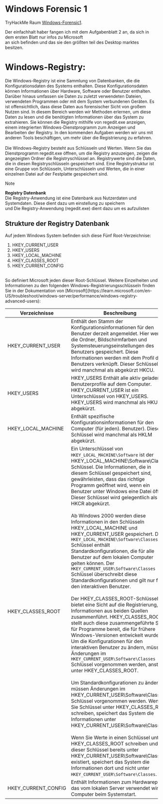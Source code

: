 # Windows Forensic 1
TryHackMe Raum [Windows-Forensic1](https://tryhackme.com/room/windowsforensics1).

Der einfachhalt haber fangen ich mit dem Aufgabenblatt 2 an, da sich in dem ersten Blatt nur infos zu Microsoft<br>
an sich befinden und das sie den größten teil des Desktop marktes besitzen.

# Windows-Registry:
Die Windows-Registry ist eine Sammlung von Datenbanken, die die Konfigurationsdaten des Systems enthalten. Diese Konfigurationsdaten können Informationen über Hardware, Software oder Benutzer enthalten. Darüber hinaus umfassen sie Daten zu zuletzt verwendeten Dateien, verwendeten Programmen oder mit dem System verbundenen Geräten. Es ist offensichtlich, dass diese Daten aus forensischer Sicht von großem Nutzen sind. In diesem Bereich werden wir Methoden erlernen, um diese Daten zu lesen und die benötigten Informationen über das System zu extrahieren. Sie können die Registry mithilfe von regedit.exe anzeigen, einem integrierten Windows-Dienstprogramm zum Anzeigen und Bearbeiten der Registry. In den kommenden Aufgaben werden wir uns mit anderen Tools beschäftigen, um mehr über die Registrierung zu erfahren. <br>
<br>
Die Windows-Registry besteht aus Schlüsseln und Werten. Wenn Sie das Dienstprogramm regedit.exe öffnen, um die Registry anzuzeigen, zeigen die angezeigten Ordner die Registryschlüssel an. Registrywerte sind die Daten, die in diesen Registryschlüsseln gespeichert sind. Eine Registrystruktur ist eine Gruppe von Schlüsseln, Unterschlüsseln und Werten, die in einer einzelnen Datei auf der Festplatte gespeichert sind.

> [!NOTE]
> **Registry Datenbank**<br>
> Die Registry-Anwendung ist eine Datenbank aus Nutzerdaten und Systemdaten. Diese dient dazu um einstellung zu speichern<br>
> und Die Registry-Anwendung (regedit.exe) dient dazu um es aufzulisten

## Strukture der Registry Datenbank
Auf jedem Windows System befinden sich diese Fünf Root-Verzeichnise:<br>

1. HKEY_CURRENT_USER 
2. HKEY_USERS
3. HKEY_LOCAL_MACHINE
4. HKEY_CLASSES_ROOT
5. HKEY_CURRENT_CONFIG 
<br>
So definiert Microsoft jeden dieser Root-Schlüssel. Weitere Einzelheiten und Informationen zu den folgenden Windows-Registrierungsschlüsseln finden Sie in der Dokumentation von [Microsoft](https://learn.microsoft.com/en-US/troubleshoot/windows-server/performance/windows-registry-advanced-users):<br>

| Verzeichnisse | Beschreibung |
| --- | --- |
| HKEY_CURRENT_USER | Enthält den Stamm der Konfigurationsinformationen für den Benutzer derzeit angemeldet. Hier werden die Ordner, Bildschirmfarben und Systemsteuerungseinstellungen des Benutzers gespeichert. Diese Informationen werden mit dem Profil des Benutzers verknüpft. Dieser Schlüssel wird manchmal als abgekürzt HKCU. |
| HKEY_USERS | HKEY_USERS Enthält alle aktiv geladenen Benutzerprofile auf dem Computer. HKEY_CURRENT_USER ist ein Unterschlüssel von HKEY_USERS. HKEY_USERS wird manchmal als HKU abgekürzt. |
| HKEY_LOCAL_MACHINE | Enthält spezifische Konfigurationsinformationen für den Computer (für jeden). Benutzer). Dieser Schlüssel wird manchmal als HKLM abgekürzt. |
| HKEY_CLASSES_ROOT | Ein Unterschlüssel von ```HKEY_LOCAL_MACHINE\Software``` ist der HKEY_LOCAL_MACHINE\Software\Classes Schlüssel. Die Informationen, die in diesem Schlüssel gespeichert sind, gewährleisten, dass das richtige Programm geöffnet wird, wenn ein Benutzer unter Windows eine Datei öffnet. Dieser Schlüssel wird gelegentlich als HKCR abgekürzt.<br><br>Ab Windows 2000 werden diese Informationen in den Schlüsseln HKEY_LOCAL_MACHINE und HKEY_CURRENT_USER gespeichert. Der ```HKEY_LOCAL_MACHINE\Software\Classes``` Schlüssel enthält Standardkonfigurationen, die für alle Benutzer auf dem lokalen Computer gelten können. Der ```HKEY_CURRENT_USER\Software\Classes``` Schlüssel überschreibt diese Standardkonfigurationen und gilt nur für den interaktiven Benutzer.<br><br>Der HKEY_CLASSES_ROOT-Schlüssel bietet eine Sicht auf die Registrierung, die Informationen aus beiden Quellen zusammenführt. HKEY_CLASSES_ROOT stellt auch diese zusammengeführte Sicht für Programme bereit, die für frühere Windows-Versionen entwickelt wurden. Um die Konfigurationen für den interaktiven Benutzer zu ändern, müssen Änderungen im ```HKEY_CURRENT_USER\Software\Classes``` Schlüssel vorgenommen werden, anstatt unter HKEY_CLASSES_ROOT.<br><br>Um Standardkonfigurationen zu ändern, müssen Änderungen im HKEY_CURRENT_USER\Software\Classes Schlüssel vorgenommen werden. Wenn Sie Schlüssel unter HKEY_CLASSES_ROOT schreiben, speichert das System die Informationen unter HKEY_CURRENT_USER\Software\Classes.<br><br>Wenn Sie Werte in einen Schlüssel unter HKEY_CLASSES_ROOT schreiben und dieser Schlüssel bereits unter HKEY_CURRENT_USER\Software\Classes existiert, speichert das System die Informationen dort und nicht unter ```HKEY_CURRENT_USER\Software\Classes```. |
| HKEY_CURRENT_CONFIG | Enthält Informationen zum Hardwareprofil, das vom lokalen Server verwendet wird Computer beim Systemstart. |
<br>
